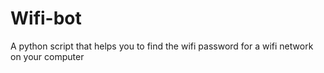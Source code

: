 # Wifi-bot
A python script that helps you to find the wifi password for a wifi network on your computer
